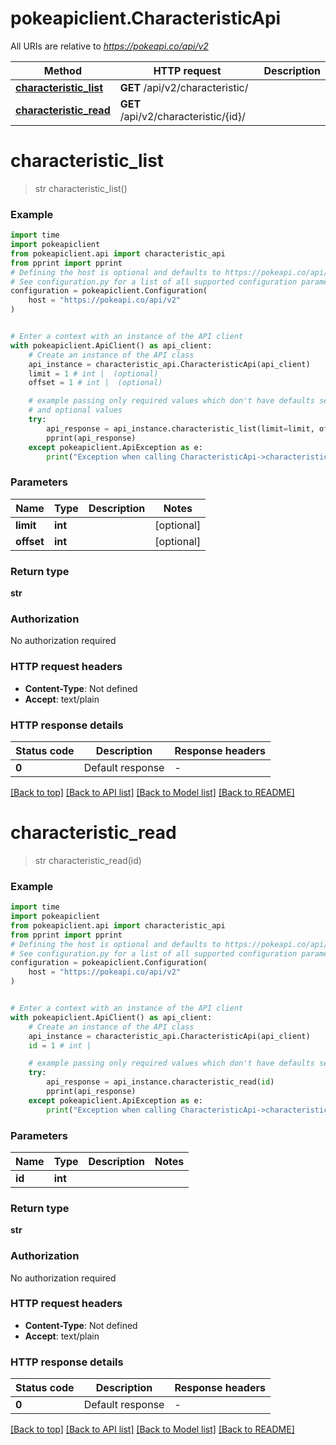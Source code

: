 # pokeapiclient.CharacteristicApi

All URIs are relative to *https://pokeapi.co/api/v2*

Method | HTTP request | Description
------------- | ------------- | -------------
[**characteristic_list**](CharacteristicApi.md#characteristic_list) | **GET** /api/v2/characteristic/ | 
[**characteristic_read**](CharacteristicApi.md#characteristic_read) | **GET** /api/v2/characteristic/{id}/ | 


# **characteristic_list**
> str characteristic_list()



### Example


```python
import time
import pokeapiclient
from pokeapiclient.api import characteristic_api
from pprint import pprint
# Defining the host is optional and defaults to https://pokeapi.co/api/v2
# See configuration.py for a list of all supported configuration parameters.
configuration = pokeapiclient.Configuration(
    host = "https://pokeapi.co/api/v2"
)


# Enter a context with an instance of the API client
with pokeapiclient.ApiClient() as api_client:
    # Create an instance of the API class
    api_instance = characteristic_api.CharacteristicApi(api_client)
    limit = 1 # int |  (optional)
    offset = 1 # int |  (optional)

    # example passing only required values which don't have defaults set
    # and optional values
    try:
        api_response = api_instance.characteristic_list(limit=limit, offset=offset)
        pprint(api_response)
    except pokeapiclient.ApiException as e:
        print("Exception when calling CharacteristicApi->characteristic_list: %s\n" % e)
```


### Parameters

Name | Type | Description  | Notes
------------- | ------------- | ------------- | -------------
 **limit** | **int**|  | [optional]
 **offset** | **int**|  | [optional]

### Return type

**str**

### Authorization

No authorization required

### HTTP request headers

 - **Content-Type**: Not defined
 - **Accept**: text/plain


### HTTP response details

| Status code | Description | Response headers |
|-------------|-------------|------------------|
**0** | Default response |  -  |

[[Back to top]](#) [[Back to API list]](../README.md#documentation-for-api-endpoints) [[Back to Model list]](../README.md#documentation-for-models) [[Back to README]](../README.md)

# **characteristic_read**
> str characteristic_read(id)



### Example


```python
import time
import pokeapiclient
from pokeapiclient.api import characteristic_api
from pprint import pprint
# Defining the host is optional and defaults to https://pokeapi.co/api/v2
# See configuration.py for a list of all supported configuration parameters.
configuration = pokeapiclient.Configuration(
    host = "https://pokeapi.co/api/v2"
)


# Enter a context with an instance of the API client
with pokeapiclient.ApiClient() as api_client:
    # Create an instance of the API class
    api_instance = characteristic_api.CharacteristicApi(api_client)
    id = 1 # int | 

    # example passing only required values which don't have defaults set
    try:
        api_response = api_instance.characteristic_read(id)
        pprint(api_response)
    except pokeapiclient.ApiException as e:
        print("Exception when calling CharacteristicApi->characteristic_read: %s\n" % e)
```


### Parameters

Name | Type | Description  | Notes
------------- | ------------- | ------------- | -------------
 **id** | **int**|  |

### Return type

**str**

### Authorization

No authorization required

### HTTP request headers

 - **Content-Type**: Not defined
 - **Accept**: text/plain


### HTTP response details

| Status code | Description | Response headers |
|-------------|-------------|------------------|
**0** | Default response |  -  |

[[Back to top]](#) [[Back to API list]](../README.md#documentation-for-api-endpoints) [[Back to Model list]](../README.md#documentation-for-models) [[Back to README]](../README.md)

